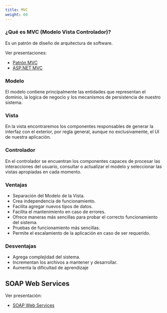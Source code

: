 ```yaml
---
title: MVC
weight: 60
---
```


### ¿Qué es MVC (Modelo Vista Controlador)?
Es un patrón de diseño de arquitectura de software.

Ver presentaciones:
- [Patrón MVC](https://github.com/FRRe-DS/Presentaciones/blob/master/practica/capa%20presentacion%20NET/patron%20MVC.pdf)
- [ASP.NET MVC](https://github.com/FRRe-DS/Presentaciones/blob/master/practica/capa%20presentacion%20NET/ASP.NET%20MVC.pdf)


### Modelo
El modelo contiene principalmente las entidades que representan el dominio, la logica de negocio y los mecanismos de persistencia de nuestro sistema. 
### Vista
En la vista encontraremos los componentes responsables de generar la interfaz con el
exterior, por regla general, aunque no exclusivamente, el UI de nuestra aplicación.
### Controlador
En el controlador se encuentran los componentes capaces de procesar las interacciones del usuario, consultar o actualizar el modelo y seleccionar las vistas apropiadas en cada momento.

### Ventajas 
- Separación del Modelo de la Vista.  
- Crea independencia de funcionamiento.  
- Facilita agregar nuevos tipos de datos.  
- Facilita el mantenimiento en caso de errores.  
- Ofrece maneras más sencillas para probar el correcto funcionamiento del sistema.  
- Pruebas de funcionamiento más sencillas.  
- Permite el escalamiento de la aplicación en caso de ser requerido.
### Desventajas
- Agrega complejidad del sistema.  
- Incrementan los archivos a mantener y desarrollar.  
- Aumenta la dificultad de aprendizaje

## SOAP Web Services
Ver presentación: 
- [SOAP Web Services](https://github.com/FRRe-DS/Presentaciones/blob/master/practica/capa%20presentacion%20NET/wsintro.pdf)